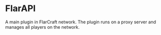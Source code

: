 # FlarAPI
A main plugin in FlarCraft network. The plugin runs on a proxy server and manages all players on the network.
